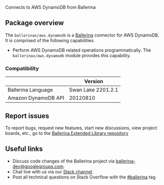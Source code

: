 Connects to AWS DynamoDB from Ballerina

## Package overview

The `ballerinax/aws.dynamodb` is a [Ballerina](https://ballerina.io/) connector for AWS DynamoDB. It is comprised of the following capabilities.
* Perform AWS DynamoDB related operations programmatically. The `ballerinax/aws.dynamodb` module provides this capability.

### Compatibility
|                       | Version            |  
|-----------------------|--------------------|
| Ballerina Language    | Swan Lake 2201.2.1 |
| Amazon DynamoDB API   | 20120810           |

## Report issues
To report bugs, request new features, start new discussions, view project boards, etc., go to the [Ballerina Extended Library repository](https://github.com/ballerina-platform/ballerina-extended-library)

## Useful links
- Discuss code changes of the Ballerina project via [ballerina-dev@googlegroups.com](mailto:ballerina-dev@googlegroups.com).
- Chat live with us via our [Slack channel](https://ballerina.io/community/slack/).
- Post all technical questions on Stack Overflow with the [#ballerina](https://stackoverflow.com/questions/tagged/ballerina) tag

